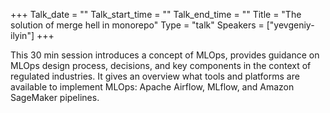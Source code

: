 +++
Talk_date = ""
Talk_start_time = ""
Talk_end_time = ""
Title = "The solution of merge hell in monorepo"
Type = "talk"
Speakers = ["yevgeniy-ilyin"]
+++

This 30 min session introduces a concept of MLOps, provides guidance on MLOps design process, decisions, and key components in the context of regulated industries. It gives an overview what tools and platforms are available to implement MLOps: Apache Airflow, MLflow, and Amazon SageMaker pipelines.
